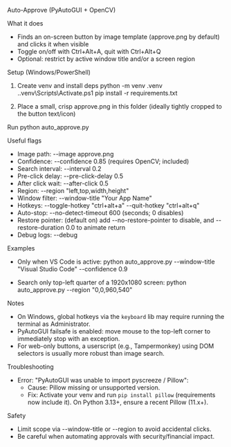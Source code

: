 Auto-Approve (PyAutoGUI + OpenCV)

What it does
- Finds an on-screen button by image template (approve.png by default) and clicks it when visible
- Toggle on/off with Ctrl+Alt+A, quit with Ctrl+Alt+Q
- Optional: restrict by active window title and/or a screen region

Setup (Windows/PowerShell)
1) Create venv and install deps
   python -m venv .venv
   .\.venv\Scripts\Activate.ps1
   pip install -r requirements.txt

2) Place a small, crisp approve.png in this folder (ideally tightly cropped to the button text/icon)

Run
   python auto_approve.py

Useful flags
- Image path:       --image approve.png
- Confidence:       --confidence 0.85   (requires OpenCV; included)
- Search interval:  --interval 0.2
- Pre-click delay:  --pre-click-delay 0.5
- After click wait: --after-click 0.5
- Region:           --region "left,top,width,height"
- Window filter:    --window-title "Your App Name"
- Hotkeys:          --toggle-hotkey "ctrl+alt+a"  --quit-hotkey "ctrl+alt+q"
- Auto-stop:        --no-detect-timeout 600   (seconds; 0 disables)
- Restore pointer:  (default on) add --no-restore-pointer to disable, and --restore-duration 0.0 to animate return
- Debug logs:       --debug

Examples
- Only when VS Code is active:
  python auto_approve.py --window-title "Visual Studio Code" --confidence 0.9

- Search only top-left quarter of a 1920x1080 screen:
  python auto_approve.py --region "0,0,960,540"

Notes
- On Windows, global hotkeys via the `keyboard` lib may require running the terminal as Administrator.
- PyAutoGUI failsafe is enabled: move mouse to the top-left corner to immediately stop with an exception.
- For web-only buttons, a userscript (e.g., Tampermonkey) using DOM selectors is usually more robust than image search.

Troubleshooting
- Error: "PyAutoGUI was unable to import pyscreeze / Pillow":
  - Cause: Pillow missing or unsupported version.
  - Fix: Activate your venv and run `pip install pillow` (requirements now include it). On Python 3.13+, ensure a recent Pillow (11.x+).

Safety
- Limit scope via --window-title or --region to avoid accidental clicks.
- Be careful when automating approvals with security/financial impact.

